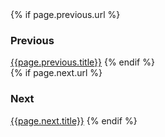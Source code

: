 <div class="flex-panel">
  <div class = 'cohabit'>
    {% if page.previous.url %}
      <h3>Previous</h3>
      <a class="previous lively" href="{{ page.previous.url }}"><i class = 'icon icon-back'></i>{{page.previous.title}}</a>
    {% endif %}
  </div>
  <div class = 'cohabit'>
    {% if page.next.url %}
      <h3>Next</h3>
      <a class="next mark" href="{{ page.next.url }}">{{page.next.title}}<i class = 'icon icon-arrow'></i></a>
    {% endif %}
  </div>
</div>
